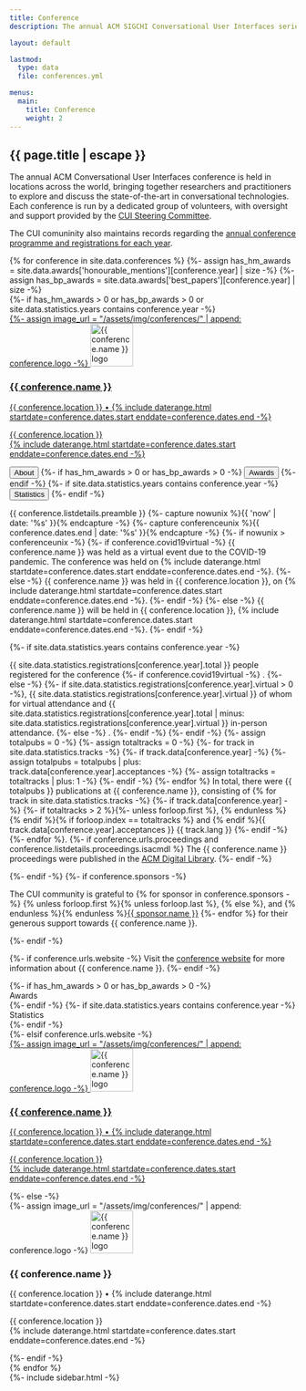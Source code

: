 ```yaml
---
title: Conference
description: The annual ACM SIGCHI Conversational User Interfaces series.

layout: default

lastmod: 
  type: data
  file: conferences.yml

menus:
  main:
    title: Conference
    weight: 2
---
```


<section>
  <article class="flex-grow-1 p-md-4 p-3">
    <h2 class="fw-bold mb-2 m-0 p-0">{{ page.title | escape }}</h2>
    <p>
      The annual ACM Conversational User Interfaces conference is held in locations across the world, bringing together researchers and practitioners to explore and discuss the state-of-the-art in conversational technologies. Each conference is run by a dedicated group of volunteers, with oversight and support provided by the <a href="{{ "/sc/" | relative_url }}">CUI Steering Committee</a>.
    </p>
    <p>
    The CUI comuninity also maintains records regarding the <a href="{{ "/conference/statistics/" | relative_url }}" title="CUI Conference Statistics">annual conference programme and registrations for each year</a>.
    </p>
  </article>
  <div class="flex-grow-1 d-inline-flex flex-column text-start justify-content-center align-items-center mx-auto conference-list w-100">
      {% for conference in site.data.conferences %}
        {%- assign has_hm_awards =  site.data.awards['honourable_mentions'][conference.year] | size -%}
        {%- assign has_bp_awards =  site.data.awards['best_papers'][conference.year] | size -%}
        <div class="d-flex flex-column w-100 conference-year">
          {%- if has_hm_awards > 0 or has_bp_awards > 0 or site.data.statistics.years contains conference.year -%}
          <a href="#conference-{{ conference.year }}" data-bs-toggle="collapse" role="button" aria-expanded="false" aria-controls="conference-{{ conference-year}}" class="d-flex flex-row justify-content-start flex-fill p-md-4 p-3  streched-link text-decoration-none text-black">
            <div class="flex-shrink-0 align-self-start">
              {%- assign image_url = "/assets/img/conferences/" | append: conference.logo -%}
              <img src="{{ image_url | relative_url }}?{{ cache }}" class="rounded shadow" style="width: 75px" alt="{{ conference.name }} logo">
            </div>
            <div class="flex-grow-1 flex-fill ps-md-2 ms-4 small">
              <h3 class="m-0 mt-lg-2 pt-1">{{ conference.name }}</h3>
              <p class="mb-0 mt-1 d-lg-block d-none">{{ conference.location }} &bull; {% include daterange.html startdate=conference.dates.start enddate=conference.dates.end -%}</p>
              <p class="mb-0 mt-1 d-lg-none d-block">{{ conference.location }}<br>{% include daterange.html startdate=conference.dates.start enddate=conference.dates.end -%}</p>
            </div>
            <i class="bi bi-chevron-compact-right conference-chevron"></i>
          </a>
          <div class="collapse conference-expanded" id="conference-{{ conference.year }}">
            <div class="p-md-4 p-3">
              <div class="d-flex align-items-start">
                <div class="nav flex-column nav-pills me-3" id="conference-{{ conference.year }}-tab" role="tablist" aria-orientation="vertical">
                  <button class="nav-link active" id="conference-{{ conference.year }}-about-tab" data-bs-toggle="pill" data-bs-target="#conference-{{ conference.year }}-about" type="button" role="tab" aria-controls="conference-{{ conference.year }}-about" aria-selected="true">
                    About
                  </button>
                  {%- if has_hm_awards > 0 or has_bp_awards > 0 -%}
                    <button class="nav-link mt-2" id="conference-{{ conference.year }}-awards-tab" data-bs-toggle="pill" data-bs-target="#conference-{{ conference.year }}-awards" type="button" role="tab" aria-controls="conference-{{ conference.year }}-awards" aria-selected="false">
                      Awards
                    </button>
                  {%- endif -%}
                  {%- if site.data.statistics.years contains conference.year -%}
                  <button class="nav-link mt-2" id="conference-{{ conference.year }}-statistics-tab" data-bs-toggle="pill" data-bs-target="#conference-{{ conference.year }}-statistics" type="button" role="tab" aria-controls="conference-{{ conference.year }}-statistics" aria-selected="false">
                    Statistics
                  </button>
                  {%- endif -%}
                </div>
                <div class="tab-content ms-3" id="conference-{{ conference.year }}-tabContent">
                  <div class="tab-pane fade show active" id="conference-{{ conference.year }}-about" role="tabpanel" aria-labelledby="conference-{{ conference.year }}-about-tab" tabindex="0">
                    <p>
                      {{ conference.listdetails.preamble }}
                      {%- capture nowunix %}{{ 'now' | date: '%s' }}{% endcapture -%}
                      {%- capture conferenceunix %}{{ conference.dates.end | date: '%s' }}{% endcapture -%}
                      {%- if nowunix > conferenceunix -%}
                        {%- if conference.covid19virtual -%}
                        {{ conference.name }} was held as a virtual event due to the COVID-19 pandemic. The conference was held on {% include daterange.html startdate=conference.dates.start enddate=conference.dates.end -%}.
                        {%- else -%}
                        {{ conference.name }} was held in {{ conference.location }}, on {% include daterange.html startdate=conference.dates.start enddate=conference.dates.end -%}.
                        {%- endif -%}
                      {%- else -%}
                        {{ conference.name }} will be held in {{ conference.location }}, {% include daterange.html startdate=conference.dates.start enddate=conference.dates.end -%}.
                      {%- endif -%}
                    </p>
                    {%- if site.data.statistics.years contains conference.year -%}
                      <p>
                        {{ site.data.statistics.registrations[conference.year].total }} people registered for the conference
                        {%- if conference.covid19virtual -%}
                          .
                        {%- else -%}
                          {%- if site.data.statistics.registrations[conference.year].virtual > 0 -%},
                            {{ site.data.statistics.registrations[conference.year].virtual }} of whom for virtual attendance and {{ site.data.statistics.registrations[conference.year].total | minus: site.data.statistics.registrations[conference.year].virtual }} in-person attendance.
                          {%- else -%}
                            .
                          {%- endif -%} 
                        {%- endif -%}
                        {%- assign totalpubs = 0 -%}
                        {%- assign totaltracks = 0 -%}
                        {%- for track in site.data.statistics.tracks -%}
                          {%- if track.data[conference.year] -%}
                            {%- assign totalpubs = totalpubs | plus: track.data[conference.year].acceptances -%}
                            {%- assign totaltracks = totaltracks | plus: 1 -%}
                          {%- endif -%}
                        {%- endfor %}
                        In total, there were {{ totalpubs }} publications at {{ conference.name }}, consisting of 
                        {% for track in site.data.statistics.tracks -%}
                          {%- if track.data[conference.year] -%}
                            {%- if totaltracks > 2 %}{%- unless forloop.first %}, {% endunless %}{% endif %}{% if forloop.index == totaltracks %} and {% endif %}{{ track.data[conference.year].acceptances }} {{ track.lang }}
                          {%- endif -%}
                        {%- endfor %}.
                        {%- if conference.urls.proceedings and conference.listdetails.proceedings.isacmdl %}
                          The {{ conference.name }} proceedings were published in the <a href="{{ conference.urls.proceedings }}" title="View the proceedings of {{ conference.name }} in the ACM Digital Library" target="_blank">ACM Digital Library</a>.
                        {%- endif -%}
                      </p>
                    {%- endif -%}
                    {%- if conference.sponsors -%}
                      <p>
                        The CUI community is grateful to 
                        {% for sponsor in conference.sponsors -%}
                          {% unless forloop.first %}{% unless forloop.last %}, {% else %}, and {% endunless %}{% endunless %}<a href="{{ sponsor.link }}" title="Visit the {{ sponsor.name }} website" target="_blank">{{ sponsor.name }}</a>
                        {%- endfor %} for their generous support towards {{ conference.name }}.
                      </p>
                    {%- endif -%}
                    <p>
                      {%- if conference.urls.website -%}
                        Visit the 
                        <a href="{{ conference.urls.website }}" title="Visit the {{ conference.name }} website" target="_blank">conference website</a> for more information about {{ conference.name }}.
                      {%- endif -%}
                    </p>
                  </div>
                  {%- if has_hm_awards > 0 or has_bp_awards > 0 -%}
                  <div class="tab-pane fade" id="conference-{{ conference.year }}-awards" role="tabpanel" aria-labelledby="conference-{{ conference.year }}-awards-tab" tabindex="0">
                    Awards
                  </div>
                  {%- endif -%}
                  {%- if site.data.statistics.years contains conference.year -%}
                    <div class="tab-pane fade" id="conference-{{ conference.year }}-statistics" role="tabpanel" aria-labelledby="conference-{{ conference.year }}-statistics-tab" tabindex="0">
                      Statistics
                    </div>
                  {%- endif -%}
                </div>
              </div>
            </div>
          </div>
          {%- elsif conference.urls.website -%}
          <a href="{{ conference.urls.website }}" class="d-flex flex-row justify-content-start flex-fill p-md-4 p-3  streched-link text-decoration-none text-black" title="Visit the {{ conference.name }} website" target="_blank">
            <div class="flex-shrink-0 align-self-start">
              {%- assign image_url = "/assets/img/conferences/" | append: conference.logo -%}
              <img src="{{ image_url | relative_url }}?{{ cache }}" class="rounded shadow" style="width: 75px" alt="{{ conference.name }} logo">
            </div>
            <div class="flex-grow-1 flex-fill ps-md-2 ms-4 small">
              <h3 class="m-0 mt-lg-2 pt-1">{{ conference.name }}</h3>
              <p class="mb-0 mt-1 d-lg-block d-none">{{ conference.location }} &bull; {% include daterange.html startdate=conference.dates.start enddate=conference.dates.end -%}</p>
              <p class="mb-0 mt-1 d-lg-none d-block">{{ conference.location }}<br>{% include daterange.html startdate=conference.dates.start enddate=conference.dates.end -%}</p>
            </div>
            <i class="bi bi-box-arrow-up-right conference-chevron"></i>
          </a>
          {%- else -%}
          <div class="d-flex flex-row justify-content-start flex-fill p-md-4 p-3  streched-link text-decoration-none text-black">
            <div class="flex-shrink-0 align-self-start">
              {%- assign image_url = "/assets/img/conferences/" | append: conference.logo -%}
              <img src="{{ image_url | relative_url }}?{{ cache }}" class="rounded shadow" style="width: 75px" alt="{{ conference.name }} logo">
            </div>
            <div class="flex-grow-1 flex-fill ps-md-2 ms-4 small">
              <h3 class="m-0 mt-lg-2 pt-1">{{ conference.name }}</h3>
              <p class="mb-0 mt-1 d-lg-block d-none">{{ conference.location }} &bull; {% include daterange.html startdate=conference.dates.start enddate=conference.dates.end -%}</p>
              <p class="mb-0 mt-1 d-lg-none d-block">{{ conference.location }}<br>{% include daterange.html startdate=conference.dates.start enddate=conference.dates.end -%}</p>
            </div>
          </div>
          {%- endif -%}
        </div>
      {% endfor %}
  </div>
</section>
{%- include sidebar.html -%}